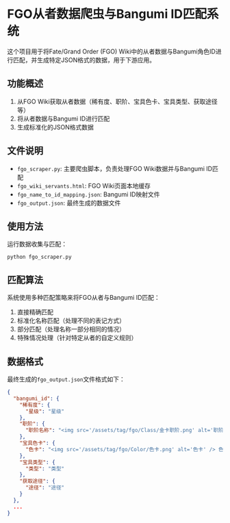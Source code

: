 # FGO从者数据爬虫与Bangumi ID匹配系统

这个项目用于将Fate/Grand Order (FGO) Wiki中的从者数据与Bangumi角色ID进行匹配，并生成特定JSON格式的数据，用于下游应用。

## 功能概述

1. 从FGO Wiki获取从者数据（稀有度、职阶、宝具色卡、宝具类型、获取途径等）
2. 将从者数据与Bangumi ID进行匹配
3. 生成标准化的JSON格式数据

## 文件说明

- `fgo_scraper.py`: 主要爬虫脚本，负责处理FGO Wiki数据并与Bangumi ID匹配
- `fgo_wiki_servants.html`: FGO Wiki页面本地缓存
- `fgo_name_to_id_mapping.json`: Bangumi ID映射文件
- `fgo_output.json`: 最终生成的数据文件

## 使用方法

运行数据收集与匹配：
```
python fgo_scraper.py
```

## 匹配算法

系统使用多种匹配策略来将FGO从者与Bangumi ID匹配：

1. 直接精确匹配
2. 标准化名称匹配（处理不同的表记方式）
3. 部分匹配（处理名称一部分相同的情况）
4. 特殊情况处理（针对特定从者的自定义规则）

## 数据格式

最终生成的`fgo_output.json`文件格式如下：

```json
{
  "bangumi_id": {
    "稀有度": {
      "星级": "星级"
    },
    "职阶": {
      "职阶名称": "<img src='/assets/tag/fgo/Class/金卡职阶.png' alt='职阶名称' /> 职阶名称"
    },
    "宝具色卡": {
      "色卡": "<img src='/assets/tag/fgo/Color/色卡.png' alt='色卡' /> 色卡"
    },
    "宝具类型": {
      "类型": "类型"
    },
    "获取途径": {
      "途径": "途径"
    }
  },
  ...
}
``` 